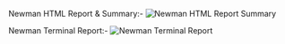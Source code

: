 Newman HTML Report & Summary:-
![Newman HTML Report Summary](https://github.com/mh-shovon/Postman-Automation-Newman/assets/40742419/b683282e-3def-4983-bc31-e8c8602b7943)

Newman Terminal Report:-
![Newman Terminal Report](https://github.com/mh-shovon/Postman-Automation-Newman/assets/40742419/defd2897-3f0b-47ec-b04d-5ea1533e83b4)
